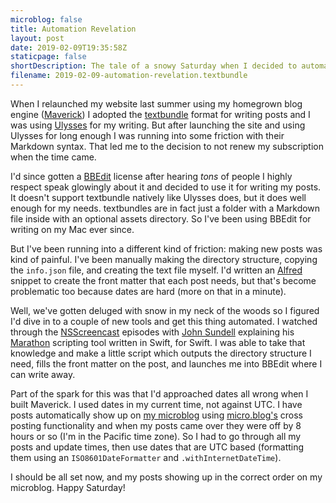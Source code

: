 ```yaml
---
microblog: false
title: Automation Revelation
layout: post
date: 2019-02-09T19:35:58Z
staticpage: false
shortDescription: The tale of a snowy Saturday when I decided to automate post creation for my website.
filename: 2019-02-09-automation-revelation.textbundle
---
```

When I relaunched my website last summer using my homegrown blog engine ([Maverick](https://github.com/jsorge/maverick)) I adopted the [textbundle](https://textbundle.org) format for writing posts and I was using [Ulysses](https://ulysses.app) for my writing. But after launching the site and using Ulysses for long enough I was running into some friction with their Markdown syntax. That led me to the decision to not renew my subscription when the time came.

I'd since gotten a [BBEdit](https://www.barebones.com/products/bbedit/index.html) license after hearing _tons_ of people I highly respect speak glowingly about it and decided to use it for writing my posts. It doesn't support textbundle natively like Ulysses does, but it does well enough for my needs. textbundles are in fact just a folder with a Markdown file inside with an optional assets directory. So I've been using BBEdit for writing on my Mac ever since.

But I've been running into a different kind of friction: making new posts was kind of painful. I've been manually making the directory structure, copying the `info.json` file, and creating the text file myself. I'd written an [Alfred](https://www.alfredapp.com) snippet to create the front matter that each post needs, but that's become problematic too because dates are hard (more on that in a minute).

Well, we've gotten deluged with snow in my neck of the woods so I figured I'd dive in to a couple of new tools and get this thing automated. I watched through the [NSScreencast](https://nsscreencast.com/episodes/368-marathon-part-1) episodes with [John Sundell](https://www.swiftbysundell.com) explaining his [Marathon](https://github.com/johnsundell/marathon) scripting tool written in Swift, for Swift. I was able to take that knowledge and make a little script which outputs the directory structure I need, fills the front matter on the post, and launches me into BBEdit where I can write away.

Part of the spark for this was that I'd approached dates all wrong when I built Maverick. I used dates in my current time, not against UTC. I have posts automatically show up on [my microblog](https://mb.jsorge.net) using [micro.blog's](https://micro.blog) cross posting functionality and when my posts came over they were off by 8 hours or so (I'm in the Pacific time zone). So I had to go through all my posts and update times, then use dates that are UTC based (formatting them using an `ISO8601DateFormatter` and `.withInternetDateTime`).

I should be all set now, and my posts showing up in the correct order on my microblog. Happy Saturday!